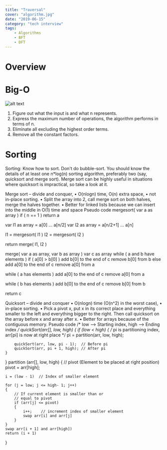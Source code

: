```yaml
---
title: "Traversal"
cover: "algorithm.jpg"
date: "2019-06-15"
category: "tech interview"
tags:
    - Algorithms
    - BFT
    - DFT
---
```


# Overview


# Big-O

![alt text](https://www.geeksforgeeks.org/wp-content/uploads/mypic.png) 

1.	Figure out what the input is and what n represents.
2.	Express the maximum number of operations, the algorithm performs in terms of n.
3.	Eliminate all excluding the highest order terms.
4.	Remove all the constant factors.

# Sorting

Sorting: Know how to sort.  Don't do bubble-sort.  You should know the details of at least one n*log(n) sorting algorithm, preferably two (say, quicksort and merge sort).  Merge sort can be highly useful in situations where quicksort is impractical, so take a look at it.  

Merge sort – divide and conquer, 
•	O(nlogn) time, O(n) extra space, 
•	not in-place sorting. 
•	Split the array into 2, call merge sort on both halves, merge the halves together. 
•	Better for linked lists because we can insert into the middle in O(1) time and space
Pseudo code
mergesort( var a as array )
   if ( n == 1 ) return a

   var l1 as array = a[0] ... a[n/2]
   var l2 as array = a[n/2+1] ... a[n]

   l1 = mergesort( l1 )
   l2 = mergesort( l2 )

   return merge( l1, l2 )

merge( var a as array, var b as array )
   var c as array
   while ( a and b have elements )
      if ( a[0] > b[0] )
         add b[0] to the end of c
         remove b[0] from b
      else
         add a[0] to the end of c
         remove a[0] from a
   
   while ( a has elements )
      add a[0] to the end of c
      remove a[0] from a
   
   while ( b has elements )
      add b[0] to the end of c
      remove b[0] from b
   
   return c

Quicksort – divide and conquer
•	O(nlogn) time (O(n^2) in the worst case), 
•	in-place sorting. 
•	Pick a pivot x, put x in its correct place and everything smaller to the left and everything bigger to the right. Then call quicksort on the array before x and array after x. 
•	Better for arrays because of the contiguous memory.
Pseudo code
/* low  --> Starting index,  high  --> Ending index */
quickSort(arr[], low, high)
{
    if (low < high)
    {
        /* pi is partitioning index, arr[pi] is now
           at right place */
        pi = partition(arr, low, high);

        quickSort(arr, low, pi - 1);  // Before pi
        quickSort(arr, pi + 1, high); // After pi
    }
}
partition (arr[], low, high)
{
    // pivot (Element to be placed at right position)
    pivot = arr[high];  
 
    i = (low - 1)  // Index of smaller element

    for (j = low; j <= high- 1; j++)
    {
        // If current element is smaller than or
        // equal to pivot
        if (arr[j] <= pivot)
        {
            i++;    // increment index of smaller element
            swap arr[i] and arr[j]
        }
    }
    swap arr[i + 1] and arr[high])
    return (i + 1)
}
